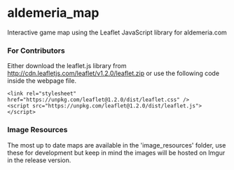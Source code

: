 # aldemeria_map
Interactive game map using the Leaflet JavaScript library for aldemeria.com

### For Contributors

Either download the leaflet.js library from http://cdn.leafletjs.com/leaflet/v1.2.0/leaflet.zip or use the following code inside the webpage file.

```
<link rel="stylesheet" href="https://unpkg.com/leaflet@1.2.0/dist/leaflet.css" />
<script src="https://unpkg.com/leaflet@1.2.0/dist/leaflet.js"></script>
```

### Image Resources

The most up to date maps are available in the 'image_resources' folder, use these for development but keep in mind the images will be hosted on Imgur in the release version.

